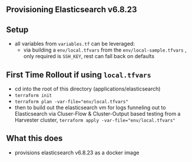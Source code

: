 ## Provisioning Elasticsearch v6.8.23

## Setup
- all variables from `variables.tf` can be leveraged:
    - via building a `env/local.tfvars` from the `env/local-sample.tfvars` , only required is `SSH_KEY`, rest can fall back on defaults

## First Time Rollout if using `local.tfvars`
- cd into the root of this directory (applications/elasticsearch)
- `terraform init`
- `terraform plan -var-file="env/local.tfvars"`
- then to build out the elasticsearch vm for logs funneling out to Elasticsearch via Cluser-Flow & Cluster-Output based testing from a Harvester cluster, `terraform apply -var-file="env/local.tfvars"`


## What this does
- provisions elasticsearch v6.8.23 as a docker image
